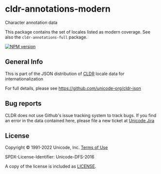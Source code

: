 # cldr-annotations-modern

Character annotation data

This package contains the set of locales listed as modern coverage. See also the `cldr-annotations-full` package.


[![NPM version](https://img.shields.io/npm/v/cldr-annotations-modern.svg?style=flat)](https://www.npmjs.org/package/cldr-annotations-modern)

## General Info

This is part of the JSON distribution of [CLDR](https://cldr.unicode.org/)
locale data for internationalization

For full details, please see <https://github.com/unicode-org/cldr-json>

## Bug reports

CLDR does not use Github's issue tracking system to track bugs.  If you find an error in
the data contained here, please file a new ticket at [Unicode Jira](https://unicode-org.atlassian.net/projects/CLDR/issues)

## License

Copyright © 1991-2022 Unicode, Inc.
[Terms of Use](http://www.unicode.org/copyright.html)

SPDX-License-Identifier: Unicode-DFS-2016

A copy of the license is included as [LICENSE](./LICENSE).
